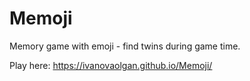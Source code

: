 # Memoji
Memory game with emoji - find twins during game time.

Play here:
https://ivanovaolgan.github.io/Memoji/

